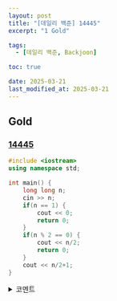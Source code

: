 ```yaml
---
layout: post
title: "[데일리 백준] 14445"
excerpt: "1 Gold"

tags:
  - [데일리 백준, Backjoon]

toc: true

date: 2025-03-21
last_modified_at: 2025-03-21
---
```

## Gold
### [14445][def]

```c++
#include <iostream>
using namespace std;

int main() {
    long long n;
    cin >> n;
    if(n == 1) {
        cout << 0;
        return 0;
    }
    if(n % 2 == 0) {
        cout << n/2;
        return 0;
    }
    cout << n/2+1;
}
```

<details>
<summary>코멘트</summary>
<div markdown="1">

- 기하학 (날먹)  

</div>
</details>

[def]: https://www.acmicpc.net/problem/14445